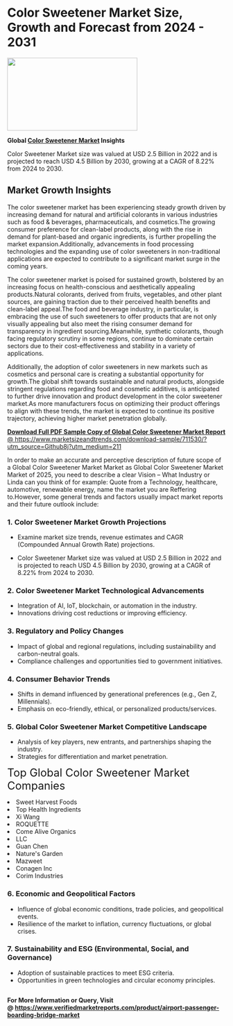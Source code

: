 <H1>Color Sweetener Market Size, Growth and Forecast from 2024 - 2031</H1><img class="aligncenter size-medium wp-image-584254" src="https://thirdeyenews.in/wp-content/uploads/2024/09/Global-Market-Research-300x168.jpeg" alt="" width="300" height="168" /><p><strong>Global&nbsp;<a href="https://www.marketsizeandtrends.com/download-sample/711530/?utm_source=Github8j?utm_medium=211">Color Sweetener Market</a> Insights</strong></p><p>Color Sweetener Market size was valued at USD 2.5 Billion in 2022 and is projected to reach USD 4.5 Billion by 2030, growing at a CAGR of 8.22% from 2024 to 2030.</p><p><h2>Market Growth Insights</h2> <p>The color sweetener market has been experiencing steady growth driven by increasing demand for natural and artificial colorants in various industries such as food & beverages, pharmaceuticals, and cosmetics.The growing consumer preference for clean-label products, along with the rise in demand for plant-based and organic ingredients, is further propelling the market expansion.Additionally, advancements in food processing technologies and the expanding use of color sweeteners in non-traditional applications are expected to contribute to a significant market surge in the coming years.</p> <p><a href="#"></a></p> <p>The color sweetener market is poised for sustained growth, bolstered by an increasing focus on health-conscious and aesthetically appealing products.Natural colorants, derived from fruits, vegetables, and other plant sources, are gaining traction due to their perceived health benefits and clean-label appeal.The food and beverage industry, in particular, is embracing the use of such sweeteners to offer products that are not only visually appealing but also meet the rising consumer demand for transparency in ingredient sourcing.Meanwhile, synthetic colorants, though facing regulatory scrutiny in some regions, continue to dominate certain sectors due to their cost-effectiveness and stability in a variety of applications.</p> <p>Additionally, the adoption of color sweeteners in new markets such as cosmetics and personal care is creating a substantial opportunity for growth.The global shift towards sustainable and natural products, alongside stringent regulations regarding food and cosmetic additives, is anticipated to further drive innovation and product development in the color sweetener market.As more manufacturers focus on optimizing their product offerings to align with these trends, the market is expected to continue its positive trajectory, achieving higher market penetration globally.</p> <p><a href="#"></p><p><span class=""><strong>Download Full PDF Sample Copy of Global Color Sweetener Market Report</strong> @ <a href="https://www.marketsizeandtrends.com/download-sample/711530/?utm_source=Github8j?utm_medium=211" target="_blank">https://www.marketsizeandtrends.com/download-sample/711530/?utm_source=Github8j?utm_medium=211</a></span></p><p>In order to make an accurate and perceptive description of future scope of a Global&nbsp;Color Sweetener Market Market as Global&nbsp;Color Sweetener Market Market of 2025, you need to describe a clear Vision &ndash; What Industry or Linda can you think of for example: Quote from a Technology, healthcare, automotive, renewable energy, name the market you are Reffering to.However, some general trends and factors usually impact market reports and their future outlook include:</p><h3>1.&nbsp;<strong>Color Sweetener Market Growth Projections</strong></h3><ul><li>Examine market size trends, revenue estimates and CAGR (Compounded Annual Growth Rate) projections.</li><li><p>Color Sweetener Market size was valued at USD 2.5 Billion in 2022 and is projected to reach USD 4.5 Billion by 2030, growing at a CAGR of 8.22% from 2024 to 2030.</p></li></ul><h3>2.&nbsp;<strong>Color Sweetener Market Technological Advancements</strong></h3><ul><li>Integration of AI, IoT, blockchain, or automation in the industry.</li><li>Innovations driving cost reductions or improving efficiency.</li></ul><h3>3.&nbsp;<strong>Regulatory and Policy Changes</strong></h3><ul><li>Impact of global and regional regulations, including sustainability and carbon-neutral goals.</li><li>Compliance challenges and opportunities tied to government initiatives.</li></ul><h3>4.&nbsp;<strong>Consumer Behavior Trends</strong></h3><ul><li>Shifts in demand influenced by generational preferences (e.g., Gen Z, Millennials).</li><li>Emphasis on eco-friendly, ethical, or personalized products/services.</li></ul><h3>5.&nbsp;<strong>Global Color Sweetener Market Competitive Landscape</strong></h3><ul><li>Analysis of key players, new entrants, and partnerships shaping the industry.</li><li>Strategies for differentiation and market penetration.</li></ul><p data-pm-slice="1 1 []"><span style="color: inherit; font-family: inherit; font-size: 25px;">Top Global Color Sweetener Market Companies</span></p><div class="" data-test-id=""><p><li>Sweet Harvest Foods</li><li> Top Health Ingredients</li><li> Xi Wang</li><li> ROQUETTE</li><li> Come Alive Organics</li><li> LLC</li><li> Guan Chen</li><li> Nature's Garden</li><li> Mazweet</li><li> Conagen Inc</li><li> Corim Industries</li></p></div><h3>6.&nbsp;<strong>Economic and Geopolitical Factors</strong></h3><ul><li>Influence of global economic conditions, trade policies, and geopolitical events.</li><li>Resilience of the market to inflation, currency fluctuations, or global crises.</li></ul><h3>7.&nbsp;<strong>Sustainability and ESG (Environmental, Social, and Governance)</strong></h3><ul><li>Adoption of sustainable practices to meet ESG criteria.</li><li>Opportunities in green technologies and circular economy principles.</li></ul><h2><strong style="font-size: 14px;">For More Information or Query, Visit @&nbsp;</strong><a style="background-color: #ffffff; font-size: 14px;" href="https://www.marketsizeandtrends.com/report/color-sweetener-market/" target="_blank">https://www.verifiedmarketreports.com/product/airport-passenger-boarding-bridge-market</a></h2>